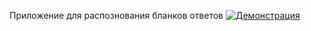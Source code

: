 Приложение для распознования бланков ответов
[![Демонстрация](https://i.imgur.com/vKb2F1B.png)](https://vk.com/video296337037_456239112)

